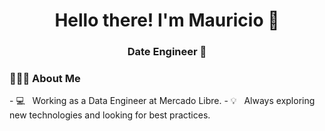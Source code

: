 <h1 align="center">Hello there! I'm Mauricio 👋 </h1>
<h3 align="center">Date Engineer 🚀</h3>
<div> 
  <h3> 👨🏻‍💻 About Me </h3>
  - 💻 &nbsp; Working as a Data Engineer at Mercado Libre.
  - 💡 &nbsp; Always exploring new technologies and looking for best practices. 
</div> 
